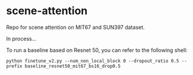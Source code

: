# scene-attention

Repo for scene attention on MIT67 and SUN397 dataset. 

In process...

To run a baseline based on Resnet 50, you can refer to the following shell:
  ```Shell
  python finetune_v2.py --num_non_local_block 0 --dropout_ratio 0.5 --prefix baseline_resnet50_mit67_bs16_drop0.5
  ```
